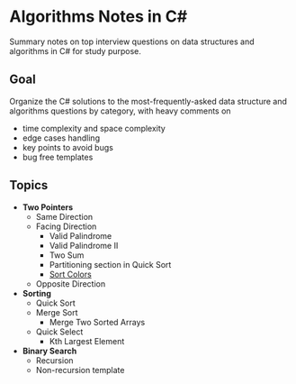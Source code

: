 # Algorithms Notes in C#
Summary notes on top interview questions on data structures and algorithms in C# for study purpose.

## Goal
Organize the C# solutions to the most-frequently-asked data structure and algorithms questions by category, with heavy comments on
- time complexity and space complexity
- edge cases handling
- key points to avoid bugs
- bug free templates

## Topics
- **Two Pointers**
  - Same Direction
  - Facing Direction
    - Valid Palindrome
    - Valid Palindrome II
    - Two Sum
    - Partitioning section in Quick Sort
    - [Sort Colors](https://leetcode.com/problems/sort-colors/)
  - Opposite Direction
- **Sorting**
  - Quick Sort
  - Merge Sort
    - Merge Two Sorted Arrays
  - Quick Select
    - Kth Largest Element
- **Binary Search**
  - Recursion 
  - Non-recursion template
